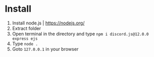 # Install
1. Install node.js | https://nodejs.org/
2. Extract folder
3. Open terminal in the directory and type `npm i discord.js@12.0.0 express ejs`
4. Type `node .`
5. Goto `127.0.0.1` in your browser
